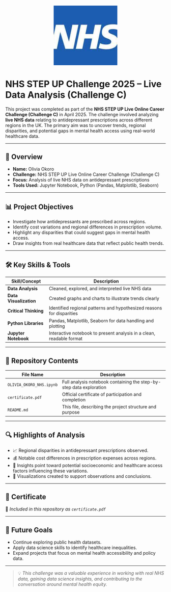 
<p align="center"> <img src="NHS_LOGO.jpg" alt="NHS Logo" width="200"/> </p>

# NHS STEP UP Challenge 2025 – Live Data Analysis (Challenge C)

This project was completed as part of the **NHS STEP UP Live Online Career Challenge (Challenge C)** in April 2025. The challenge involved analyzing **live NHS data** relating to antidepressant prescriptions across different regions in the UK. The primary aim was to uncover trends, regional disparities, and potential gaps in mental health access using real-world healthcare data.

---

## 🧠 Overview

- **Name:** Olivia Okoro  
- **Challenge:** NHS STEP UP Live Online Career Challenge (Challenge C)  
- **Focus:** Analysis of live NHS data on antidepressant prescriptions  
- **Tools Used:** Jupyter Notebook, Python (Pandas, Matplotlib, Seaborn)

---

## 📊 Project Objectives

- Investigate how antidepressants are prescribed across regions.
- Identify cost variations and regional differences in prescription volume.
- Highlight any disparities that could suggest gaps in mental health access.
- Draw insights from real healthcare data that reflect public health trends.

---

## 🛠️ Key Skills & Tools

| Skill/Concept           | Description |
|------------------------|-------------|
| **Data Analysis**      | Cleaned, explored, and interpreted live NHS data |
| **Data Visualization** | Created graphs and charts to illustrate trends clearly |
| **Critical Thinking**  | Identified regional patterns and hypothesized reasons for disparities |
| **Python Libraries**   | Pandas, Matplotlib, Seaborn for data handling and plotting |
| **Jupyter Notebook**   | Interactive notebook to present analysis in a clean, readable format |

---

## 📂 Repository Contents

| File Name | Description |
|-----------|-------------|
| `OLIVIA_OKORO_NHS.ipynb` | Full analysis notebook containing the step-by-step data exploration |
| `certificate.pdf`        | Official certificate of participation and completion |
| `README.md`              | This file, describing the project structure and purpose |

---

## 🔍 Highlights of Analysis

- 📈 Regional disparities in antidepressant prescriptions observed.
- 💰 Notable cost differences in prescription expenses across regions.
- 🧩 Insights point toward potential socioeconomic and healthcare access factors influencing these variations.
- 📌 Visualizations created to support observations and conclusions.

---

## 🏅 Certificate

📎 *Included in this repository as `certificate.pdf`*

---

## 🚀 Future Goals

- Continue exploring public health datasets.
- Apply data science skills to identify healthcare inequalities.
- Expand projects that focus on mental health accessibility and policy data.


---

> 💡 *This challenge was a valuable experience in working with real NHS data, gaining data science insights, and contributing to the conversation around mental health equity.*



